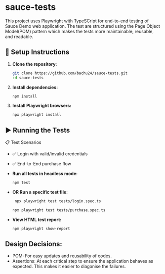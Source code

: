 # sauce-tests

This project uses Playwright with TypeSCript for end-to-end testing of Sauce Demo web application. The test are structured using the Page Object Model(POM) pattern which makes the tests more maintainable, reusable, and readable.

## 🚀 Setup Instructions

1. **Clone the repository:**
   ```bash
   git clone https://github.com/bachu24/sauce-tests.git
   cd sauce-tests
   ```

2. **Install dependencies:**
   ```bash
   npm install
   ```

3. **Install Playwright browsers:**
   ```bash
   npx playwright install
   ```

## ▶️ Running the Tests
📋 Test Scenarios
- ✅ Login with valid/invalid credentials
- ✅ End-to-End purchase flow

- **Run all tests in headless mode:**
  ```bash
  npm test
  ```

- **OR Run a specific test file:**
  ```bash
   npx playwright test tests/login.spec.ts  
   ```
    ```bash
   npx playwright test tests/purchase.spec.ts  
   ```
- **View HTML test report:**
  ```bash
  npm playwright show-report
  ```

## Design Decisions:
- POM: For easy updates and reusability of codes.
- Assertions: At each critical step to ensure the application behaves as expected. This makes it easier to diagonise the failures.